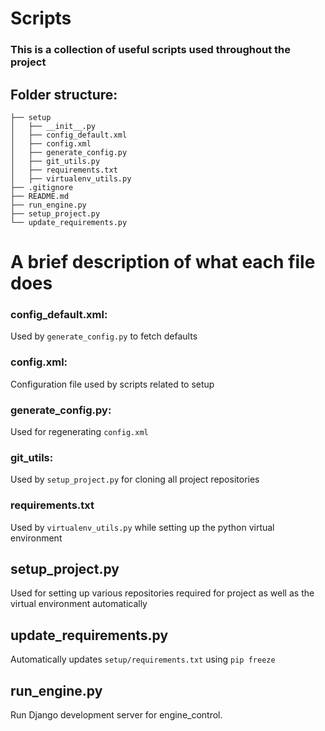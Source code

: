 # Scripts
### This is a collection of useful scripts used throughout the project

## Folder structure:
```
├── setup
│   ├── __init__.py
│   ├── config_default.xml
│   ├── config.xml
│   ├── generate_config.py
│   ├── git_utils.py
│   ├── requirements.txt
│   ├── virtualenv_utils.py
├── .gitignore
├── README.md
├── run_engine.py
├── setup_project.py
└── update_requirements.py
```

# A brief description of what each file does

### config_default.xml:
Used by ```generate_config.py``` to fetch defaults

### config.xml:
Configuration file used by scripts related to setup

### generate_config.py:
Used for regenerating ```config.xml```

### git_utils:
Used by ```setup_project.py``` for cloning all project repositories

### requirements.txt
Used by ```virtualenv_utils.py``` while setting up the python virtual environment

## setup_project.py
Used for setting up various repositories required for project as well as the virtual environment automatically

## update_requirements.py
Automatically updates ```setup/requirements.txt``` using ```pip freeze```

## run_engine.py
Run Django development server for engine_control.